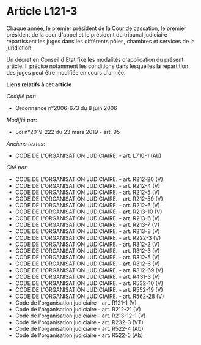 # Article L121-3

Chaque année, le premier président de la Cour de cassation, le premier président de la cour d'appel et le président du
tribunal judiciaire répartissent les juges dans les différents pôles, chambres et services de la juridiction.

Un décret en Conseil d'Etat fixe les modalités d'application du présent article. Il précise notamment les conditions dans
lesquelles la répartition des juges peut être modifiée en cours d'année.

**Liens relatifs à cet article**

_Codifié par_:

  - Ordonnance n°2006-673 du 8 juin 2006

_Modifié par_:

  - Loi n°2019-222 du 23 mars 2019 - art. 95

_Anciens textes_:

  - CODE DE L'ORGANISATION JUDICIAIRE. - art. L710-1 (Ab)

_Cité par_:

  - CODE DE L'ORGANISATION JUDICIAIRE. - art. R212-20 (V)
  - CODE DE L'ORGANISATION JUDICIAIRE. - art. R212-4 (V)
  - CODE DE L'ORGANISATION JUDICIAIRE. - art. R212-5 (V)
  - CODE DE L'ORGANISATION JUDICIAIRE. - art. R212-59 (V)
  - CODE DE L'ORGANISATION JUDICIAIRE. - art. R212-6 (V)
  - CODE DE L'ORGANISATION JUDICIAIRE. - art. R213-10 (V)
  - CODE DE L'ORGANISATION JUDICIAIRE. - art. R213-6 (V)
  - CODE DE L'ORGANISATION JUDICIAIRE. - art. R213-7 (V)
  - CODE DE L'ORGANISATION JUDICIAIRE. - art. R213-8 (V)
  - CODE DE L'ORGANISATION JUDICIAIRE. - art. R222-3 (V)
  - CODE DE L'ORGANISATION JUDICIAIRE. - art. R312-2 (V)
  - CODE DE L'ORGANISATION JUDICIAIRE. - art. R312-3 (V)
  - CODE DE L'ORGANISATION JUDICIAIRE. - art. R312-5 (V)
  - CODE DE L'ORGANISATION JUDICIAIRE. - art. R312-6 (V)
  - CODE DE L'ORGANISATION JUDICIAIRE. - art. R312-69 (V)
  - CODE DE L'ORGANISATION JUDICIAIRE. - art. R431-3 (V)
  - CODE DE L'ORGANISATION JUDICIAIRE. - art. R532-10 (V)
  - CODE DE L'ORGANISATION JUDICIAIRE. - art. R552-19 (V)
  - CODE DE L'ORGANISATION JUDICIAIRE. - art. R562-28 (V)
  - Code de l'organisation judiciaire - art. R121-1 (V)
  - Code de l'organisation judiciaire - art. R212-21 (V)
  - Code de l'organisation judiciaire - art. R213-12-1 (V)
  - Code de l'organisation judiciaire - art. R232-3 (VT)
  - Code de l'organisation judiciaire - art. R522-4 (Ab)
  - Code de l'organisation judiciaire - art. R522-5 (Ab)
